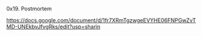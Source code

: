 0x19. Postmortem

https://docs.google.com/document/d/1fr7XRmTgzwgeEVYHE06FNPGwZvTMD-UNEkbvJfvgRks/edit?usp=sharin
